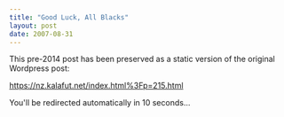 ```yaml
---
title: "Good Luck, All Blacks"
layout: post
date: 2007-08-31
---
```


This pre-2014 post has been preserved as a static version of the original Wordpress post:

https://nz.kalafut.net/index.html%3Fp=215.html

You'll be redirected automatically in 10 seconds...

<head>
  <meta http-equiv="refresh" content="10;url=https://nz.kalafut.net/index.html%3Fp=215.html">
</head>


